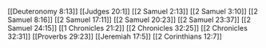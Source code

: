 [[Deuteronomy 8:13]]
[[Judges 20:1]]
[[2 Samuel 2:13]]
[[2 Samuel 3:10]]
[[2 Samuel 8:16]]
[[2 Samuel 17:11]]
[[2 Samuel 20:23]]
[[2 Samuel 23:37]]
[[2 Samuel 24:15]]
[[1 Chronicles 21:2]]
[[2 Chronicles 32:25]]
[[2 Chronicles 32:31]]
[[Proverbs 29:23]]
[[Jeremiah 17:5]]
[[2 Corinthians 12:7]]
